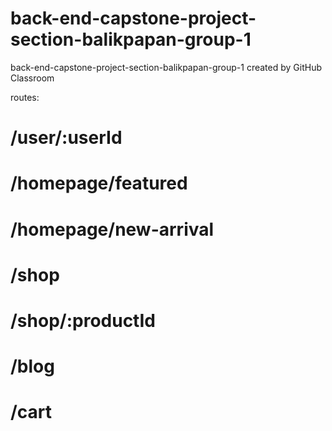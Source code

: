 # back-end-capstone-project-section-balikpapan-group-1
back-end-capstone-project-section-balikpapan-group-1 created by GitHub Classroom

routes:

# /user/:userId
# /homepage/featured
# /homepage/new-arrival
# /shop
# /shop/:productId
# /blog
# /cart
